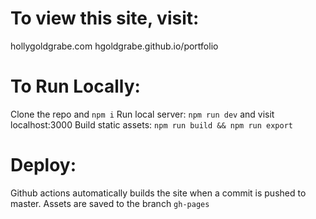 # To view this site, visit:
hollygoldgrabe.com
hgoldgrabe.github.io/portfolio

# To Run Locally: 
Clone the repo and `npm i`
Run local server: `npm run dev` and visit localhost:3000
Build static assets: `npm run build && npm run export`

# Deploy:
Github actions automatically builds the site when a commit is pushed to master.
Assets are saved to the branch `gh-pages`
